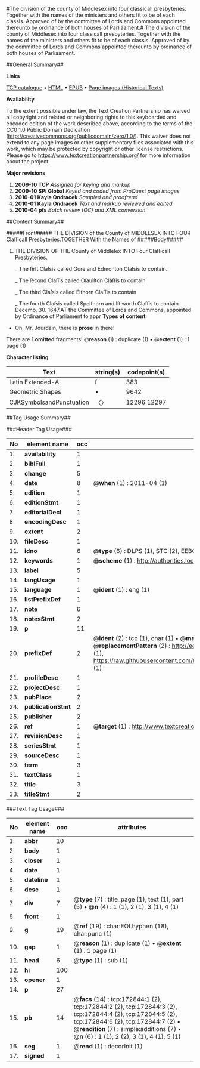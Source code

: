 #The division of the county of Middlesex into four classicall presbyteries. Together with the names of the ministers and others fit to be of each classis. Approved of by the committee of Lords and Commons appointed thereunto by ordinance of both houses of Parliaament.#
The division of the county of Middlesex into four classicall presbyteries. Together with the names of the ministers and others fit to be of each classis. Approved of by the committee of Lords and Commons appointed thereunto by ordinance of both houses of Parliaament.

##General Summary##

**Links**

[TCP catalogue](http://www.ota.ox.ac.uk/tcp/)  • 
[HTML](http://tei.it.ox.ac.uk/tcp/Texts-HTML/free/A81/A81575.html)  • 
[EPUB](http://tei.it.ox.ac.uk/tcp/Texts-EPUB/free/A81/A81575.epub) • 
[Page images (Historical Texts)](https://historicaltexts.jisc.ac.uk/eebo-47682888e)

**Availability**

To the extent possible under law, the Text Creation Partnership has waived all copyright and related or neighboring rights to this keyboarded and encoded edition of the work described above, according to the terms of the CC0 1.0 Public Domain Dedication (http://creativecommons.org/publicdomain/zero/1.0/). This waiver does not extend to any page images or other supplementary files associated with this work, which may be protected by copyright or other license restrictions. Please go to https://www.textcreationpartnership.org/ for more information about the project.

**Major revisions**

1. __2009-10__ __TCP__ *Assigned for keying and markup*
1. __2009-10__ __SPi Global__ *Keyed and coded from ProQuest page images*
1. __2010-01__ __Kayla Ondracek__ *Sampled and proofread*
1. __2010-01__ __Kayla Ondracek__ *Text and markup reviewed and edited*
1. __2010-04__ __pfs__ *Batch review (QC) and XML conversion*

##Content Summary##

#####Front#####
THE DIVISION of the County of MIDDLESEX INTO FOUR Claſſicall Presbyteries.TOGETHER With the Names of
#####Body#####

1. THE DIVISION OF THE County of Middleſex INTO Four Claſſicall Presbyteries.

    _ The firſt Claſsis called Gore and Edmonton Claſsis to contain.

    _ The ſecond Claſſis called Oſaulſton Claſſis to contain

    _ The third Claſsis called Elthorn Claſſis to contain

    _ The fourth Claſsis called Spelthorn and Iſtlworth Claſſis to contain
Decemb. 30. 1647.AT the Committee of Lords and Commons, appointed by Ordinance of Parliament to appr
**Types of content**

  * Oh, Mr. Jourdain, there is **prose** in there!

There are 1 **omitted** fragments! 
 @__reason__ (1) : duplicate (1)  •  @__extent__ (1) : 1 page (1)

**Character listing**


|Text|string(s)|codepoint(s)|
|---|---|---|
|Latin Extended-A|ſ|383|
|Geometric Shapes|▪|9642|
|CJKSymbolsandPunctuation|〈〉|12296 12297|

##Tag Usage Summary##

###Header Tag Usage###

|No|element name|occ|attributes|
|---|---|---|---|
|1.|__availability__|1||
|2.|__biblFull__|1||
|3.|__change__|5||
|4.|__date__|8| @__when__ (1) : 2011-04 (1)|
|5.|__edition__|1||
|6.|__editionStmt__|1||
|7.|__editorialDecl__|1||
|8.|__encodingDesc__|1||
|9.|__extent__|2||
|10.|__fileDesc__|1||
|11.|__idno__|6| @__type__ (6) : DLPS (1), STC (2), EEBO-CITATION (1), OCLC (1), VID (1)|
|12.|__keywords__|1| @__scheme__ (1) : http://authorities.loc.gov/ (1)|
|13.|__label__|5||
|14.|__langUsage__|1||
|15.|__language__|1| @__ident__ (1) : eng (1)|
|16.|__listPrefixDef__|1||
|17.|__note__|6||
|18.|__notesStmt__|2||
|19.|__p__|11||
|20.|__prefixDef__|2| @__ident__ (2) : tcp (1), char (1)  •  @__matchPattern__ (2) : ([0-9\-]+):([0-9IVX]+) (1), (.+) (1)  •  @__replacementPattern__ (2) : http://eebo.chadwyck.com/downloadtiff?vid=$1&page=$2 (1), https://raw.githubusercontent.com/textcreationpartnership/Texts/master/tcpchars.xml#$1 (1)|
|21.|__profileDesc__|1||
|22.|__projectDesc__|1||
|23.|__pubPlace__|2||
|24.|__publicationStmt__|2||
|25.|__publisher__|2||
|26.|__ref__|1| @__target__ (1) : http://www.textcreationpartnership.org/docs/. (1)|
|27.|__revisionDesc__|1||
|28.|__seriesStmt__|1||
|29.|__sourceDesc__|1||
|30.|__term__|3||
|31.|__textClass__|1||
|32.|__title__|3||
|33.|__titleStmt__|2||


###Text Tag Usage###

|No|element name|occ|attributes|
|---|---|---|---|
|1.|__abbr__|10||
|2.|__body__|1||
|3.|__closer__|1||
|4.|__date__|1||
|5.|__dateline__|1||
|6.|__desc__|1||
|7.|__div__|7| @__type__ (7) : title_page (1), text (1), part (5)  •  @__n__ (4) : 1 (1), 2 (1), 3 (1), 4 (1)|
|8.|__front__|1||
|9.|__g__|19| @__ref__ (19) : char:EOLhyphen (18), char:punc (1)|
|10.|__gap__|1| @__reason__ (1) : duplicate (1)  •  @__extent__ (1) : 1 page (1)|
|11.|__head__|6| @__type__ (1) : sub (1)|
|12.|__hi__|100||
|13.|__opener__|1||
|14.|__p__|27||
|15.|__pb__|14| @__facs__ (14) : tcp:172844:1 (2), tcp:172844:2 (2), tcp:172844:3 (2), tcp:172844:4 (2), tcp:172844:5 (2), tcp:172844:6 (2), tcp:172844:7 (2)  •  @__rendition__ (7) : simple:additions (7)  •  @__n__ (6) : 1 (1), 2 (2), 3 (1), 4 (1), 5 (1)|
|16.|__seg__|1| @__rend__ (1) : decorInit (1)|
|17.|__signed__|1||
